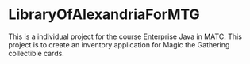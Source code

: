 # LibraryOfAlexandriaForMTG
This is a individual project for the course Enterprise Java in MATC. This project is to create an inventory application for Magic the Gathering collectible cards.
